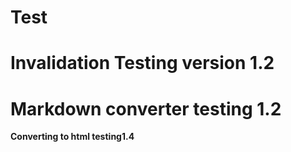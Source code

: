 # Test 
# Invalidation Testing version 1.2
# Markdown converter testing 1.2

**Converting to html testing1.4**
